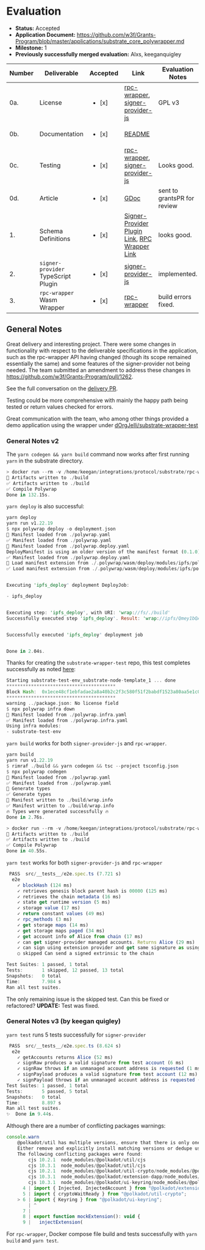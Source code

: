 # Evaluation

- **Status:** Accepted
- **Application Document:** https://github.com/w3f/Grants-Program/blob/master/applications/substrate_core_polywrapper.md
- **Milestone:** 1
- **Previously successfully merged evaluation:** Alxs, keeganquigley

| Number | Deliverable                         | Accepted               | Link                                                                                                                                                                                                                                                                 | Evaluation Notes            |
| ------ | ----------------------------------- | ---------------------- | -------------------------------------------------------------------------------------------------------------------------------------------------------------------------------------------------------------------------------------------------------------------- | --------------------------- |
| 0a.    | License                             | <ul><li>[x] </li></ul> | [rpc-wrapper](https://github.com/polywrap/integrations/blob/main/protocol/substrate/rpc-wrapper/LICENSE.md), [signer-provider-js](https://github.com/polywrap/integrations/blob/main/protocol/substrate/signer-provider-js/LICENSE.md)                               | GPL v3                      |
| 0b.    | Documentation                       | <ul><li>[x] </li></ul> | [README](https://github.com/polywrap/integrations/blob/main/protocol/substrate/rpc-wrapper/README.md)                                                                                                                                                                |                             |
| 0c.    | Testing                             | <ul><li>[x] </li></ul> | [rpc-wrapper](https://github.com/polywrap/integrations/blob/main/protocol/substrate/rpc-wrapper/src/__tests__/e2e.spec.ts), [signer-provider-js](https://github.com/polywrap/integrations/blob/main/protocol/substrate/signer-provider-js/src/__tests__/e2e.spec.ts) | Looks good.                 |
| 0d.    | Article                             | <ul><li>[x] </li></ul> | [GDoc](https://docs.google.com/document/d/1G7l0sgyEI_X9ucnEkJMUcD_bYo-FeCm9Ot_ETR7giiM/edit#heading=h.uzkbekb348bf)                                                                                                                                                  | sent to grantsPR for review |
| 1.     | Schema Definitions                  | <ul><li>[x] </li></ul> | [Signer-Provider Plugin Link](https://github.com/polywrap/integrations/blob/main/protocol/substrate/signer-provider-js/src/schema.graphql), [RPC Wrapper Link](https://github.com/polywrap/integrations/blob/main/protocol/substrate/rpc-wrapper/schema.graphql)     | looks good.                 |
| 2.     | `signer-provider` TypeScript Plugin | <ul><li>[x] </li></ul> | [signer-provider-js](https://github.com/polywrap/integrations/tree/main/protocol/substrate/signer-provider-js)                                                                                                                                                       | implemented.                |
| 3.     | `rpc-wrapper` Wasm Wrapper          | <ul><li>[x] </li></ul> | [rpc-wrapper](https://github.com/polywrap/integrations/tree/main/protocol/substrate/rpc-wrapper)                                                                                                                                                                     | build errors fixed.         |

## General Notes

Great delivery and interesting project.
There were some changes in functionality with respect to the deliverable specifications in the application, such as the rpc-wrapper API having changed (though its scope remained essentially the same) and some features of the signer-provider not being needed.
The team submitted an amendment to address these changes in https://github.com/w3f/Grants-Program/pull/1262.

See the full conversation on the [delivery PR](https://github.com/w3f/Grant-Milestone-Delivery/pull/610).

Testing could be more comprehensive with mainly the happy path being tested or return values checked for errors.

Great communication with the team, who among other things provided a demo application using the wrapper under [dOrgJelli/substrate-wrapper-test](https://github.com/dOrgJelli/substrate-wrapper-test)

### General Notes v2

The `yarn codegen && yarn build` command now works after first running `yarn` in the substrate directory.

```rust
> docker run --rm -v /home/keegan/integrations/protocol/substrate/rpc-wrapper/.polywrap/wasm/build/project:/project -v /home/keegan/integrations/protocol/substrate/rpc-wrapper/.polywrap/wasm/build/linked-packages:/linked-packages polywrap/vm-base-rs:latest /bin/bash -c "chmod -R 777 /project && chmod -R 777 /linked-packages"
🔄 Artifacts written to ./build
✅ Artifacts written to ./build
✅ Compile Polywrap
Done in 132.15s.
```

`yarn deploy` is also successful:

```rust
yarn deploy
yarn run v1.22.19
$ npx polywrap deploy -o deployment.json
🔄 Manifest loaded from ./polywrap.yaml
✅ Manifest loaded from ./polywrap.yaml
🔄 Manifest loaded from ./polywrap.deploy.yaml
DeployManifest is using an older version of the manifest format (0.1.0). Please update your manifest to the latest version (0.2.0) by using the "polywrap manifest migrate <type>" command.
✅ Manifest loaded from ./polywrap.deploy.yaml
🔄 Load manifest extension from ./.polywrap/wasm/deploy/modules/ipfs/polywrap.deploy.ext.json
✅ Load manifest extension from ./.polywrap/wasm/deploy/modules/ipfs/polywrap.deploy.ext.json


Executing 'ipfs_deploy' deployment DeployJob:

- ipfs_deploy


Executing step: 'ipfs_deploy', with URI: 'wrap://fs/./build'
Successfully executed step 'ipfs_deploy'. Result: 'wrap://ipfs/Qmey1bQAhfoNNkXVabipcNE9CkcNkf5wQd4Qz9Z4kuo4UE'


Successfully executed 'ipfs_deploy' deployment job


Done in 2.04s.
```

Thanks for creating the `substrate-wrapper-test` repo, this test completes successfully as noted [here](https://github.com/w3f/Grant-Milestone-Delivery/pull/610#issuecomment-1361709184):

```rust
Starting substrate-test-env_substrate-node-template_1 ... done
****************************************
Block Hash:  0x1ece48cf1ebfadae2a8a40b2c2f3c580f51f2babdf1523a80aa5e1c050411cfe
****************************************
warning ../package.json: No license field
$ npx polywrap infra down
🔄 Manifest loaded from ./polywrap.infra.yaml
✅ Manifest loaded from ./polywrap.infra.yaml
Using infra modules:
- substrate-test-env
```

`yarn build` works for both `signer-provider-js` and `rpc-wrapper`.

```rust
yarn build
yarn run v1.22.19
$ rimraf ./build && yarn codegen && tsc --project tsconfig.json
$ npx polywrap codegen
🔄 Manifest loaded from ./polywrap.yaml
✅ Manifest loaded from ./polywrap.yaml
🔄 Generate types
✅ Generate types
🔄 Manifest written to ./build/wrap.info
✅ Manifest written to ./build/wrap.info
🔥 Types were generated successfully 🔥
Done in 2.76s.
```

```rust
> docker run --rm -v /home/keegan/integrations/protocol/substrate/rpc-wrapper/.polywrap/wasm/build/project:/project -v /home/keegan/integrations/protocol/substrate/rpc-wrapper/.polywrap/wasm/build/linked-packages:/linked-packages polywrap/vm-base-rs:latest /bin/bash -c "chmod -R 777 /project && chmod -R 777 /linked-packages"
🔄 Artifacts written to ./build
✅ Artifacts written to ./build
✅ Compile Polywrap
Done in 40.55s.
```

`yarn test` works for both `signer-provider-js` and `rpc-wrapper`

```js
 PASS  src/__tests__/e2e.spec.ts (7.721 s)
  e2e
    ✓ blockHash (124 ms)
    ✓ retrieves genesis block parent hash is 00000 (125 ms)
    ✓ retrieves the chain metadata (16 ms)
    ✓ state get runtime version (5 ms)
    ✓ storage value (17 ms)
    ✓ return constant values (49 ms)
    ✓ rpc_methods (3 ms)
    ✓ get storage maps (14 ms)
    ✓ get storage maps paged (34 ms)
    ✓ get account info of Alice from chain (17 ms)
    ✓ can get signer-provider managed accounts. Returns Alice (29 ms)
    ✓ can sign using extension provider and get same signature as using polkadot-js directly (10 ms)
    ○ skipped Can send a signed extrinsic to the chain

Test Suites: 1 passed, 1 total
Tests:       1 skipped, 12 passed, 13 total
Snapshots:   0 total
Time:        7.984 s
Ran all test suites.
```

The only remaining issue is the skipped test. Can this be fixed or refactored?
**UPDATE:** Test was fixed.

### General Notes v3 (by keegan quigley)

`yarn test` runs 5 tests successfully for `signer-provider`

```js
 PASS  src/__tests__/e2e.spec.ts (8.624 s)
  e2e
    ✓ getAccounts returns Alice (52 ms)
    ✓ signRaw produces a valid signature from test account (6 ms)
    ✓ signRaw throws if an unmanaged account address is requested (1 ms)
    ✓ signPayload produces a valid signature from test account (12 ms)
    ✓ signPayload throws if an unmanaged account address is requested (1 ms)
Test Suites: 1 passed, 1 total
Tests:       5 passed, 5 total
Snapshots:   0 total
Time:        8.897 s
Ran all test suites.
✨  Done in 9.44s.
```

Although there are a number of conflicting packages warnings:

```js
console.warn
    @polkadot/util has multiple versions, ensure that there is only one installed.
    Either remove and explicitly install matching versions or dedupe using your package manager.
    The following conflicting packages were found:
    	cjs 10.2.1	node_modules/@polkadot/util/cjs
    	cjs 10.3.1	node_modules/@polkadot/util/cjs
    	cjs 10.2.1	node_modules/@polkadot/util-crypto/node_modules/@polkadot/wasm-crypto/node_modules/@polkadot/util/cjs
    	cjs 10.3.1	node_modules/@polkadot/extension-dapp/node_modules/@polkadot/util/cjs
    	cjs 10.3.1	node_modules/@polkadot/ui-keyring/node_modules/@polkadot/util/cjs
      4 | import { Injected, InjectedAccount } from "@polkadot/extension-inject/types";
      5 | import { cryptoWaitReady } from "@polkadot/util-crypto";
    > 6 | import { Keyring } from "@polkadot/ui-keyring";
        | ^
      7 |
      8 | export function mockExtension(): void {
      9 |   injectExtension(

```

For `rpc-wrapper`, Docker compose file build and tests successfully with `yarn build` and `yarn test`.
